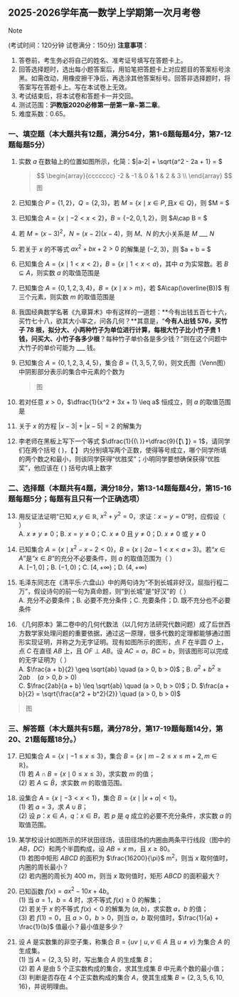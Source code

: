 ## 2025-2026学年高一数学上学期第一次月考卷

> [!NOTE]
>
> (考试时间：120分钟 试卷满分：150分)
> **注意事项**：
>
> 1. 答卷前，考生务必将自己的姓名、准考证号填写在答题卡上。
> 2. 回答选择题时，选出每小题答案后，用铅笔把答题卡上对应题目的答案标号涂黑。如需改动，用橡皮擦干净后，再选涂其他答案标号。回答非选择题时，将答案写在答题卡上。写在本试卷上无效。
> 3. 考试结束后，将本试卷和答题卡一并交回。
> 4. 测试范围：**沪教版2020必修第一册第一章~第二章**。
> 5. 难度系数：0.65。
>

### 一、填空题（本大题共有12题，满分54分，第1-6题每题4分，第7-12题每题5分）

1. 实数 $a$ 在数轴上的位置如图所示，化简：$|a-2| + \sqrt{a^2 - 2a + 1} = $  
   > $$
   > \begin{array}{ccccccc}
   > -2 & -1 & 0 & 1 & 2 & 3 \\
   > \end{array}
   > $$
   > 图

2. 已知集合 $P = \{1, 2\}$，$Q = \{2, 3\}$，若 $M = \{x \mid x \in P, \text{且} x \in Q\}$，则 $M = $

3. 已知集合 $A = \{x \mid -2 < x < 2\}$，$B = \{-2, 0, 1, 2\}$，则 $A\cap B = $

4. 若 $M = (x-3)^2$，$N = (x-2)(x-4)$，则 $M$、$N$ 的大小关系是 $M$ \_\_\_ $N$

5. 若关于 $x$ 的不等式 $ax^2 + bx + 2 > 0$ 的解集是 $(-2, 3)$，则 $a + b = $

6. 已知集合 $A = \{x \mid 1 < x < 2\}$，$B = \{x \mid 1 < x < a\}$，其中 $a$ 为实常数。若 $B\subseteq A$，则实数 $a$ 的取值范围是

7. 已知集合 $A = \{0, 1, 2, 3, 4\}$，$B = \{x \mid x > m\}$，若 $A\cap(\overline{B})$ 有三个元素，则实数 $m$ 的取值范围是

8. 我国经典数学名著《九章算术》中有这样的一道题：**今有出钱五百七十六，买竹七十八，欲其大小率之，问各几何？**其意是，“**今有人出钱 576，买竹子 78 根，拟分大、小两种竹子为单位进行计算，每根大竹子比小竹子贵 1 钱，问买大、小竹子各多少根**？每种竹子单价各是多少钱？”则在这个问题中大竹子的单价可能为 \_\_\_ 钱。

9. 已知集合 $A = \{0, 1, 2, 3, 4, 5\}$，集合 $B = \{1, 3, 5, 7, 9\}$，则文氏图（Venn图）中阴影部分表示的集合中元素的个数为

   > 图

10. 若对任意 $x > 0$，$\dfrac{1}{x^2 + 3x + 1} \leq a$ 恒成立，则 $a$ 的取值范围是

11. 关于 $x$ 的方程 $|x-3| + |x-5| = 2$ 的解集为

12. 李老师在黑板上写下一个等式 $\dfrac{1}{(\ )}+\dfrac{9}{【\ 】} = 1$，请同学们在两个括号 $(\ )$，$【\ 】$ 内分别填写两个正数，使得等号成立，哪个同学所填的两个数之和最小，则该同学获得“优胜奖”；小明同学要想确保获得“优胜奖”，他应该在 $(\ )$ 括号内填上数字

### 二、选择题（本题共有4题，满分18分，第13-14题每题4分，第15-16题每题5分；每题有且只有一个正确选项）

13. 用反证法证明“已知 $x, y \in \mathbb{R}$, $x^2 + y^2 = 0$，求证：$x = y = 0$”时，应假设（ ）  
      A. $x \neq y \neq 0$；B. $x = y \neq 0$；C. $x \neq 0$ 且 $y \neq 0$；D. $x \neq 0$ 或 $y \neq 0$
    
14. 已知集合 $A = \{x \mid x^2 - x - 2 < 0\}$，$B = \{x \mid 2a - 1 < x < a + 3\}$。若“$x \in A$”是“$x \in B$”的充分不必要条件，则 $a$ 的取值范围为（ ）  
      A. $[-1, 0]$；B. $(-1, 0)$；C. $[4, +\infty)$；D. $(4, +\infty)$
    
15. 毛泽东同志在《清平乐·六盘山》中的两句诗为“不到长城非好汉，屈指行程二万”，假设诗句的前一句为真命题，则“到长城”是“好汉”的（ ）  
      A. 充分不必要条件；B. 必要不充分条件；C. 充要条件；D. 既不充分也不必要条件
    
16. 《几何原本》第二卷中的几何代数法（以几何方法研究代数问题）成了后世西方数学家处理问题的重要依据，通过这一原理，很多代数的定理都能够通过图形实现证明，并称之为无字证明。现有如图所示的图形，点 $F$ 在半圆 $O$ 上，点 $C$ 在直径 $AB$ 上，且 $OF \perp AB$。设 $AC = a$，$BC = b$，则该图形可以完成的无字证明为（ ）  
      A. $\frac{a + b}{2} \geq \sqrt{ab} \quad (a > 0, b > 0)$；B. $a^2 + b^2 \geq 2ab \quad (a > 0, b > 0)$  
      C. $\frac{2ab}{a + b} \leq \sqrt{ab} \quad (a > 0, b > 0)$；D. $\frac{a + b}{2} = \sqrt{\frac{a^2 + b^2}{2}} \quad (a > 0, b > 0)$

> 图

### 三、解答题（本大题共有5题，满分78分，第17-19题每题14分，第20、21题每题18分。）

17. 已知集合 $A = \{x \mid -1 \leq x \leq 3\}$，集合 $B = \{x \mid m - 2 \leq x \leq m + 2, m \in \mathbb{R}\}$。  
      (1) 若 $A \cap B = \{x \mid 0 \leq x \leq 3\}$，求实数 $m$ 的值；  
      (2) 若 $A \subseteq \bar{B}$，求实数 $m$ 的取值范围。

18. 设集合 $A = \{x \mid -3 < x < 1\}$，集合 $B = \{x \mid |x + a| < 1\}$。  
      (1) 若 $a = 3$，求 $A \cup B$；  
      (2) 设 $p： x \in A$，$q： x \in B$，若 $p$ 是 $q$ 成立的必要不充分条件，求实数 $a$ 的取值范围。

19. 某学校设计如图所示的环状田径场，该田径场的内圈由两条平行线段（图中的 $AB$，$DC$）和两个半圆构成，设 $AB = x$ m，且 $x \geq 80$。  
      (1) 若图中矩形 $ABCD$ 的面积为 $\frac{16200}{\pi}$ m$^2$，则当 $x$ 取何值时，内圈的周长最小？  
      (2) 若内圈的周长为 $400$ m，则当 $x$ 取何值时，矩形 $ABCD$ 的面积最大？

20. 已知函数 $f(x) = ax^2 - 10x + 4b$。  
      (1) 当 $a = 1$，$b = 4$ 时，求不等式 $f(x) \geq 0$ 的解集；  
      (2) 若关于 $x$ 的不等式 $f(x) < 0$ 的解集为 $(a, b)$，求实数 $a$，$b$ 的值；  
      (3) 若 $f(1) = 0$，且 $a > 0$，$b > 0$，则当 $a$，$b$ 取何值时，$\frac{1}{a} + \frac{1}{b}$ 值最小？最小值是多少？

21. 设 $A$ 是实数集的非空子集，称集合 $B = \{uv \mid u, v \in A \text{ 且 } u \neq v\}$ 为集合 $A$ 的生成集。  
      (1) 当 $A = \{2, 3, 5\}$ 时，写出集合 $A$ 的生成集 $B$；  
      (2) 若 $A$ 是由 $5$ 个正实数构成的集合，求其生成集 $B$ 中元素个数的最小值；  
      (3) 判断是否存在 $4$ 个正实数构成的集合 $A$，使其生成集 $B = \{2, 3, 5, 6, 10, 16\}$，并说明理由。
